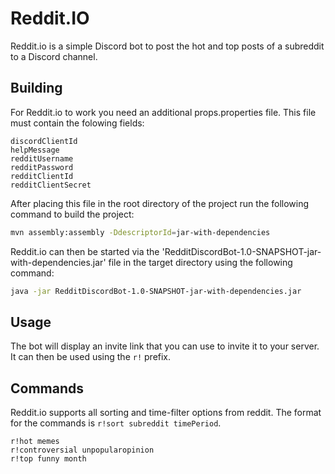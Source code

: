 # Reddit.IO
Reddit.io is a simple Discord bot to post the hot and top posts of a subreddit to a Discord channel.

## Building
For Reddit.io to work you need an additional props.properties file. This file must contain the folowing fields:
```
discordClientId
helpMessage
redditUsername
redditPassword
redditClientId
redditClientSecret
```
After placing this file in the root directory of the project run the following command to build the project:
```bash
mvn assembly:assembly -DdescriptorId=jar-with-dependencies
```
Reddit.io can then be started via the 'RedditDiscordBot-1.0-SNAPSHOT-jar-with-dependencies.jar' file in the target directory using the following command:
```bash
java -jar RedditDiscordBot-1.0-SNAPSHOT-jar-with-dependencies.jar
```

## Usage
The bot will display an invite link that you can use to invite it to your server. It can then be used using the ```r!``` prefix.

## Commands
Reddit.io supports all sorting and time-filter options from reddit. The format for the commands is ```r!sort subreddit timePeriod```.
```
r!hot memes
r!controversial unpopularopinion
r!top funny month
```
